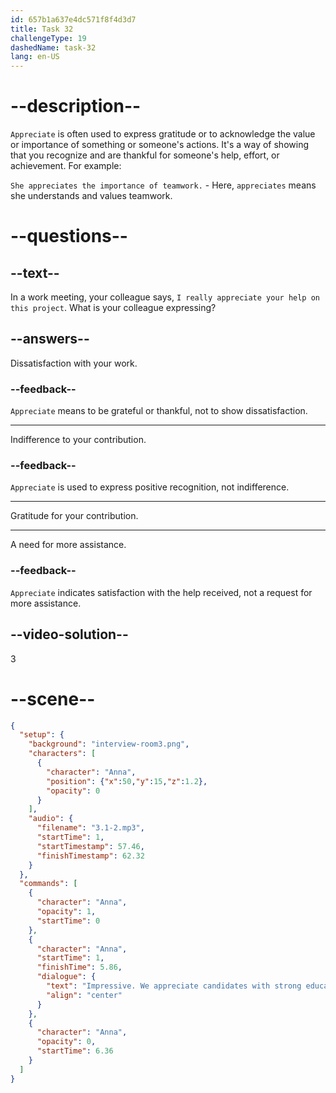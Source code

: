 ```yaml
---
id: 657b1a637e4dc571f8f4d3d7
title: Task 32
challengeType: 19
dashedName: task-32
lang: en-US
---
```


<!-- (Audio) Anna: Impressive. We appreciate candidates with strong educational backgrounds and practical experience. -->

# --description--

`Appreciate` is often used to express gratitude or to acknowledge the value or importance of something or someone's actions. It's a way of showing that you recognize and are thankful for someone's help, effort, or achievement. For example:

`She appreciates the importance of teamwork.` - Here, `appreciates` means she understands and values teamwork.

# --questions--

## --text--

In a work meeting, your colleague says, `I really appreciate your help on this project`. What is your colleague expressing?

## --answers--

Dissatisfaction with your work.

### --feedback--

`Appreciate` means to be grateful or thankful, not to show dissatisfaction.

---

Indifference to your contribution.

### --feedback--

`Appreciate` is used to express positive recognition, not indifference.

---

Gratitude for your contribution.

---

A need for more assistance.

### --feedback--

`Appreciate` indicates satisfaction with the help received, not a request for more assistance.

## --video-solution--

3

# --scene--

```json
{
  "setup": {
    "background": "interview-room3.png",
    "characters": [
      {
        "character": "Anna",
        "position": {"x":50,"y":15,"z":1.2},
        "opacity": 0
      }
    ],
    "audio": {
      "filename": "3.1-2.mp3",
      "startTime": 1,
      "startTimestamp": 57.46,
      "finishTimestamp": 62.32
    }
  },
  "commands": [
    {
      "character": "Anna",
      "opacity": 1,
      "startTime": 0
    },
    {
      "character": "Anna",
      "startTime": 1,
      "finishTime": 5.86,
      "dialogue": {
        "text": "Impressive. We appreciate candidates with strong educational backgrounds and practical experience.",
        "align": "center"
      }
    },
    {
      "character": "Anna",
      "opacity": 0,
      "startTime": 6.36
    }
  ]
}
```
